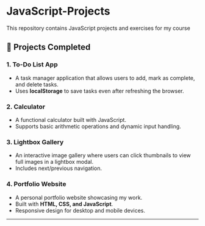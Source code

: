 # JavaScript-Projects
This repository contains JavaScript projects and exercises for my course

## 📂 Projects Completed  

### 1. **To-Do List App**  
- A task manager application that allows users to add, mark as complete, and delete tasks.  
- Uses **localStorage** to save tasks even after refreshing the browser.  

### 2. **Calculator**  
- A functional calculator built with JavaScript.  
- Supports basic arithmetic operations and dynamic input handling.  

### 3. **Lightbox Gallery**  
- An interactive image gallery where users can click thumbnails to view full images in a lightbox modal.  
- Includes next/previous navigation.  

### 4. **Portfolio Website**  
- A personal portfolio website showcasing my work.  
- Built with **HTML, CSS, and JavaScript**.  
- Responsive design for desktop and mobile devices.  

---
 
